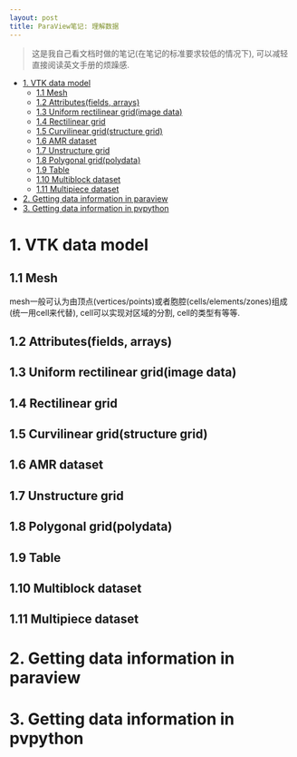 ```yaml
---
layout: post
title: ParaView笔记: 理解数据
---
```


> 这是我自己看文档时做的笔记(在笔记的标准要求较低的情况下), 可以减轻直接阅读英文手册的烦躁感.

<!-- TOC -->

- [1. VTK data model](#1-vtk-data-model)
  - [1.1 Mesh](#11-mesh)
  - [1.2 Attributes(fields, arrays)](#12-attributesfields-arrays)
  - [1.3 Uniform rectilinear grid(image data)](#13-uniform-rectilinear-gridimage-data)
  - [1.4 Rectilinear grid](#14-rectilinear-grid)
  - [1.5 Curvilinear grid(structure grid)](#15-curvilinear-gridstructure-grid)
  - [1.6 AMR dataset](#16-amr-dataset)
  - [1.7 Unstructure grid](#17-unstructure-grid)
  - [1.8 Polygonal grid(polydata)](#18-polygonal-gridpolydata)
  - [1.9 Table](#19-table)
  - [1.10 Multiblock dataset](#110-multiblock-dataset)
  - [1.11 Multipiece dataset](#111-multipiece-dataset)
- [2. Getting data information in paraview](#2-getting-data-information-in-paraview)
- [3. Getting data information in pvpython](#3-getting-data-information-in-pvpython)

<!-- /TOC -->

# 1. VTK data model

## 1.1 Mesh

mesh一般可认为由顶点(vertices/points)或者胞腔(cells/elements/zones)组成(统一用cell来代替), cell可以实现对区域的分割, cell的类型有等等.

## 1.2 Attributes(fields, arrays)


## 1.3 Uniform rectilinear grid(image data)

## 1.4 Rectilinear grid

## 1.5 Curvilinear grid(structure grid)

## 1.6 AMR dataset

## 1.7 Unstructure grid

## 1.8 Polygonal grid(polydata)

## 1.9 Table

## 1.10 Multiblock dataset

## 1.11 Multipiece dataset

# 2. Getting data information in paraview



# 3. Getting data information in pvpython

